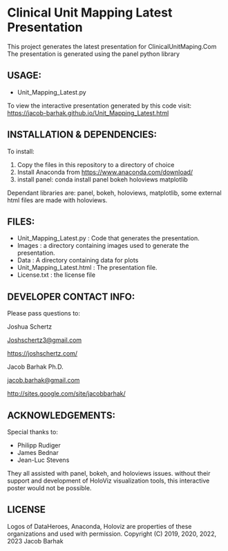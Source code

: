 Clinical Unit Mapping Latest Presentation
=========================================

This project generates the latest presentation for ClinicalUnitMaping.Com
The presentation is generated using the panel python library

USAGE:
------
* Unit_Mapping_Latest.py


To view the interactive presentation generated by this code visit:
https://jacob-barhak.github.io/Unit_Mapping_Latest.html


INSTALLATION & DEPENDENCIES:
----------------------------
To install:
1. Copy the files in this repository to a directory of choice 
2. Install Anaconda from https://www.anaconda.com/download/
3. install panel: conda install panel bokeh holoviews matplotlib

Dependant libraries are: panel, bokeh, holoviews, matplotlib, some external html files are made with holoviews.


FILES:
------
* Unit_Mapping_Latest.py : Code that generates the presentation.
* Images : a directory containing images used to generate the presentation.
* Data : A directory containing data for plots
* Unit_Mapping_Latest.html : The presentation file.
* License.txt : the license file


DEVELOPER CONTACT INFO:
-----------------------

Please pass questions to:

Joshua Schertz

Joshschertz3@gmail.com 

https://joshschertz.com/


Jacob Barhak Ph.D.

jacob.barhak@gmail.com

http://sites.google.com/site/jacobbarhak/




ACKNOWLEDGEMENTS:
-----------------
Special thanks to:
* Philipp Rudiger
* James Bednar
* Jean-Luc Stevens 

They all assisted with panel, bokeh, and holoviews issues.
without their support and development of HoloViz visualization tools, this interactive poster would not be possible.

LICENSE
-------
Logos of DataHeroes, Anaconda, Holoviz are properties of these organizations and used with permission.
Copyright (C) 2019, 2020, 2022, 2023 Jacob Barhak
